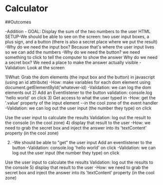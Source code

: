 # Calculator

##Outcomes

-Addition - GOAL: Display the sum of the two numbers to the user
HTML SETUP-We should be able to see on the screen: two user input boxes, a plus sign, and a button (there is also a secret place where we put the result)
        -Why do we need the input box? Because that's where the user input lives so we can add the numbers
    -Why do we need the button? we need something to click to tell the computer to show the answer
    Why do we need a secret box? We need a place to make the answer actually visible
    -Validation: Look at the screen

1)What: Grab the dom elements (the input box and the button) in javascript (using an id attribute)
    -How: make variables for each dom element using document.getElementById('whatever-id)
    -Validation: we can log the dom elements out
2) Add an Eventlistener to the button
validation: console.log 'hello world' on click
3) Get access to what the user typed in
    -How: get the '.value' property of the input element --in the cool zone of the event handler
-Validation: we can log out the user input (the number they type) on click

Use the user input to calculate the results
    Validation: log out the result to the console (in the cool zone)
   4) display that result to the user
    -How: we need to grab the secret box and inject the answer into its 'textContent' property (in the cool zone)



2) -We should be able to "get" the user input
    Add an eventlistener to the button
-Validation: console.log 'hello world' on click
-Validation: we can log out the user input (the number they type) on click

Use the user input to calculate the results
Validation: log out the results to the console
5) display that result to the user
    -How: we need to grab the secret box and inject the answer into its 'textContent' property (in the cool zone)
